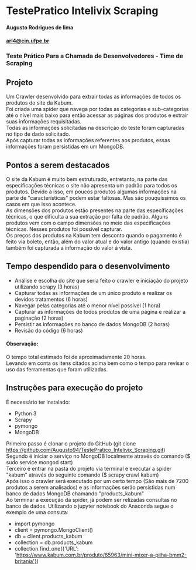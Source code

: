 # TestePratico Intelivix Scraping


#### Augusto Rodrigues de lima
#### <arl4@cin.ufpe.br>

### Teste Prático Para a Chamada de Desenvolvedores - Time de Scraping

## Projeto

Um Crawler desenvolvido para extrair todas as informações de todos os produtos do site da Kabum.\
Foi criada uma spider que navega por todas as categorias e sub-categorias até o nível mais baixo para então acessar as páginas dos produtos e extrair suas informações requisitadas.\
Todas as informações solicitadas na descrição do teste foram capturadas no tipo de dado solicitado.\
Após capturar todas as informações referentes aos produtos, essas informações foram persistidas em um MongoDB.

## Pontos a serem destacados
O site da Kabum é muito bem estruturado, entretanto, na parte das especificações técnicas o site não apresenta um padrão para todos os produtos. Devido a isso, em poucos produtos algumas informações na parte de "características" podem estar faltosas. Mas são pouquíssimos os casos em que isso acontece.\
As dimensões dos produtos estão presentes na parte das específicações técnicas, o que dificulta a sua extração por falta de padrão. Alguns produtos vem com o campo dimensões no meio das especificações técnicas. Nesses produtos foi possível capturar.\
Os preços dos produtos na Kabum tem desconto quando o pagamento é feito via boleto, então, além do valor atual e do valor antigo (quando existia) também foi capturada a informação do valor á vista.

## Tempo despendido para o desenvolvimento

- Análise e escolha do site que seria feito o crawler e iniciação do projeto utilizando scrapy (3 horas)
- Capturar todas as informações de um único produto e realizar os devidos tratamentos (6 horas)
- Navegar pelas categorias até o menor nível possível (1 hora)
- Capturar as informações de todos produtos de uma página e realizar a paginação (2 horas)
- Persistir as informações no banco de dados MongoDB (2 horas)
- Revisão do código (6 horas)

#### Observação:

O tempo total estimado foi de aproximadamente 20 horas.\
Levando em conta os itens citados acima bem como o tempo para revisar o uso das ferramentas que foram utilizadas.

## Instruções para execução do projeto

É necessário ter instalado:
- Python 3
- Scrapy
- pymongo
- MongoDB

Primeiro passo é clonar o projeto do GitHub (git clone https://github.com/Augusto94/TestePratico_Intelivix_Scraping.git)\
Segundo é iniciar o serviço no MongoDB localmente através do comando ($ sudo service mongod start)\
Terceiro é entrar na pasta do projeto via terminal e executar a spider "kabum" através do seguinte comando ($ scrapy crawl kabum)\
Após isso o crawler será executado por um certo tempo (São mais de 7200 produtos a serem analisados) e as informações serão persistidas num banco de dados MongoDB chamando "products_kabum"\
Ao terminar a execução da spider, já podem ser relizadas consultas no banco de dados. Utilizando o jupyter notebook do Anaconda segue o exemplo de uma consuta:
- import pymongo
- client = pymongo.MongoClient()
- db = client.products_kabum
- collection = db.products_kabum
- collection.find_one({'URL': 'https://www.kabum.com.br/produto/65963/mini-mixer-a-pilha-bmm2-britania'})

